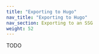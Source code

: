```yaml
---
title: "Exporting to Hugo"
nav_title: "Exporting to Hugo"
nav_section: Exporting to an SSG
weight: 52
---
```


TODO